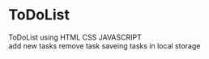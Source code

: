 # ToDoList
ToDoList using HTML CSS JAVASCRIPT  
add new tasks
remove task
saveing tasks in local storage 

